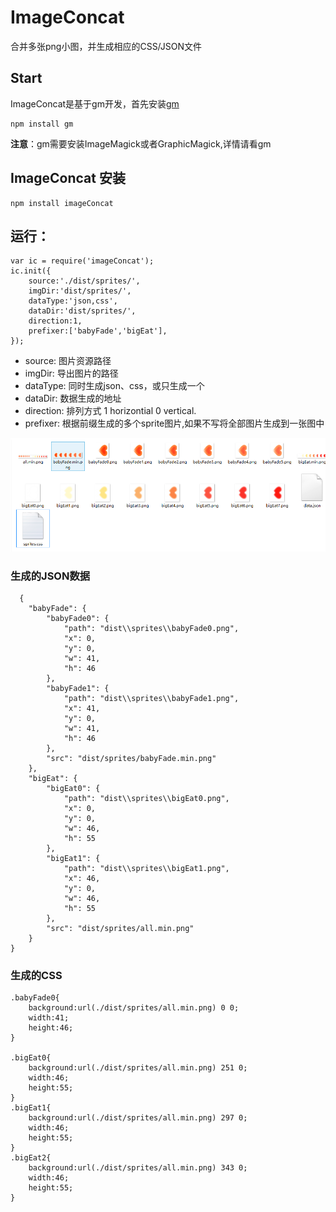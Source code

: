 
# ImageConcat


合并多张png小图，并生成相应的CSS/JSON文件

## Start

ImageConcat是基于gm开发，首先安装[gm](https://github.com/aheckmann/gm)

```
npm install gm 
```

**注意**：gm需要安装ImageMagick或者GraphicMagick,详情请看gm

## ImageConcat 安装

```
npm install imageConcat
```

## 运行：

```
var ic = require('imageConcat');
ic.init({
    source:'./dist/sprites/',
    imgDir:'dist/sprites/',
    dataType:'json,css', 
    dataDir:'dist/sprites/',
    direction:1,
    prefixer:['babyFade','bigEat'],
});

```

* source: 图片资源路径
* imgDir: 导出图片的路径
* dataType: 同时生成json、css，或只生成一个
* dataDir:  数据生成的地址
* direction: 排列方式 1 horizontial 0 vertical.
* prefixer: 根据前缀生成的多个sprite图片,如果不写将全部图片生成到一张图中

![demo](https://raw.githubusercontent.com/monyee/ImageConcat/master/demo/demo.png)

### 生成的JSON数据

```
  {
    "babyFade": {
        "babyFade0": {
            "path": "dist\\sprites\\babyFade0.png",
            "x": 0,
            "y": 0,
            "w": 41,
            "h": 46
        },
        "babyFade1": {
            "path": "dist\\sprites\\babyFade1.png",
            "x": 41,
            "y": 0,
            "w": 41,
            "h": 46
        },
        "src": "dist/sprites/babyFade.min.png"
    },
    "bigEat": {
        "bigEat0": {
            "path": "dist\\sprites\\bigEat0.png",
            "x": 0,
            "y": 0,
            "w": 46,
            "h": 55
        },
        "bigEat1": {
            "path": "dist\\sprites\\bigEat1.png",
            "x": 46,
            "y": 0,
            "w": 46,
            "h": 55
        },
        "src": "dist/sprites/all.min.png"
    }
}

```


### 生成的CSS

```
.babyFade0{
    background:url(./dist/sprites/all.min.png) 0 0;
    width:41;
    height:46;
}

.bigEat0{
    background:url(./dist/sprites/all.min.png) 251 0;
    width:46;
    height:55;
}
.bigEat1{
    background:url(./dist/sprites/all.min.png) 297 0;
    width:46;
    height:55;
}
.bigEat2{
    background:url(./dist/sprites/all.min.png) 343 0;
    width:46;
    height:55;
}
```



